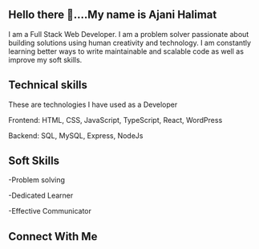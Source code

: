 ## Hello there 👋....My name is Ajani Halimat

I am a Full Stack Web Developer. I am a problem solver passionate about building solutions using human creativity and technology. I am constantly learning better ways to write maintainable and scalable code as well as improve my soft skills.

## Technical skills

These are technologies I have used as a Developer

Frontend: HTML, CSS, JavaScript, TypeScript, React, WordPress

Backend: SQL, MySQL, Express, NodeJs

## Soft Skills

-Problem solving

-Dedicated Learner

-Effective Communicator    

## Connect With Me
